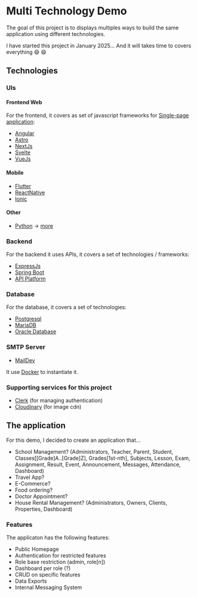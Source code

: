 # Multi Technology Demo

The goal of this project is to displays multiples ways to build the same application using different technologies.

I have started this project in January 2025... And it will takes time to covers everything 😄 😄

## Technologies

### UIs

#### Frontend Web

For the frontend, it covers as set of javascript frameworks for [Single-page application](https://en.wikipedia.org/wiki/Single-page_application):

- [Angular](./guis/web/angular/README.MD)
- [Astro](./guis/web/astro/README.MD)
- [NextJs](./guis/web/next/README.MD)
- [Svelte](./guis/web/svelte/README.MD)
- [VueJs](./guis/web/vue/README.MD)

#### Mobile

- [Flutter](./guis/mobile/flutter/README.MD)
- [ReactNative](./guis/mobile/react_native/README.MD)
- [Ionic](./guis/mobile/ionic/README.MD)

#### Other

- [Python](https://www.python.org) -> [more](./guis/other/python/README.MD)

### Backend

For the backend it uses APIs, it covers a set of technologies / frameworks:

- [ExpressJs](./backends/expressjs/README.MD)
- [Spring Boot](./backends/springboot/README.MD)
- [API Platform](./backends/apiplatform/README.MD)

### Database

For the database, it covers a set of technologies:

- [Postgresql](./databases/postgres/README.MD)
- [MariaDB](./databases/mariadb/README.MD)
- [Oracle Database](./databases/oracle/README.MD)

### SMTP Server

- [MailDev](https://maildev.github.io/maildev/)

It use [Docker](https://www.docker.com/) to instantiate it.

### Supporting services for this project

- [Clerk](https://clerk.com) (for managing authentication)
- [Cloudinary](https://cloudinary.com) (for image cdn)

## The application

For this demo, I decided to create an application that...

- School Management? (Administrators, Teacher, Parent, Student, Classes[[Grade]A..[Grade]Z], Grades[1st-nth], Subjects, Lesson, Exam, Assignment, Result, Event, Announcement, Messages, Attendance, Dashboard)
- Travel App?
- E-Commerce?
- Food ordering?
- Doctor Appointment?
- House Rental Management? (Administrators, Owners, Clients, Properties, Dashboard)

### Features

The applicaton has the following features:

- Public Homepage
- Authentication for restricted features
- Role base restriction (admin, role[n])
- Dashboard per role (?)
- CRUD on specific features
- Data Exports
- Internal Messaging System
